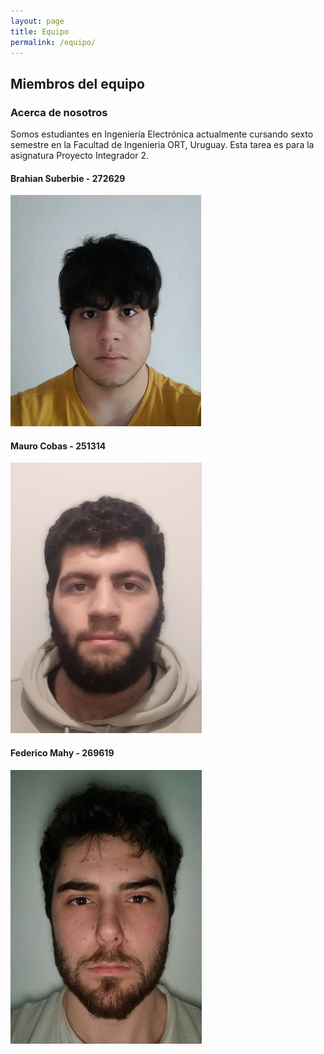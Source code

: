 ```yaml
---
layout: page
title: Equipo
permalink: /equipo/
---
```


## Miembros del equipo

### Acerca de nosotros

Somos estudiantes en Ingeniería Electrónica actualmente cursando sexto semestre en la Facultad de Ingenieria ORT, Uruguay. Esta tarea es para la asignatura Proyecto Integrador 2.

#### Brahian Suberbie - 272629

  ![Suberbie](https://raw.githubusercontent.com/SisCom-PI2-2023-2/proyecto-keep-it-cool/main/docs/_posts/img/Suberbie.png)

#### Mauro Cobas - 251314

  ![Cobas](https://raw.githubusercontent.com/SisCom-PI2-2023-2/proyecto-keep-it-cool/main/docs/_posts/img/Cobas.png)

#### Federico Mahy - 269619

  ![Mahy](https://raw.githubusercontent.com/SisCom-PI2-2023-2/proyecto-keep-it-cool/main/docs/_posts/img/Mahy.png)

